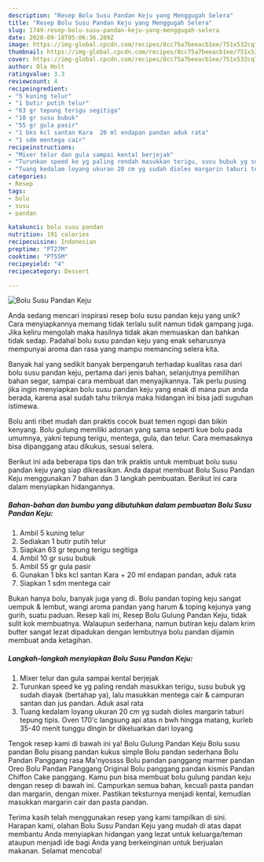 ```yaml
---
description: "Resep Bolu Susu Pandan Keju yang Menggugah Selera"
title: "Resep Bolu Susu Pandan Keju yang Menggugah Selera"
slug: 1749-resep-bolu-susu-pandan-keju-yang-menggugah-selera
date: 2020-09-18T05:06:36.209Z
image: https://img-global.cpcdn.com/recipes/8cc75a7beeacb1ee/751x532cq70/bolu-susu-pandan-keju-foto-resep-utama.jpg
thumbnail: https://img-global.cpcdn.com/recipes/8cc75a7beeacb1ee/751x532cq70/bolu-susu-pandan-keju-foto-resep-utama.jpg
cover: https://img-global.cpcdn.com/recipes/8cc75a7beeacb1ee/751x532cq70/bolu-susu-pandan-keju-foto-resep-utama.jpg
author: Ola Holt
ratingvalue: 3.3
reviewcount: 4
recipeingredient:
- "5 kuning telur"
- "1 butir putih telur"
- "63 gr tepung terigu segitiga"
- "10 gr susu bubuk"
- "55 gr gula pasir"
- "1 bks kcl santan Kara  20 ml endapan pandan aduk rata"
- "1 sdm mentega cair"
recipeinstructions:
- "Mixer telur dan gula sampai kental berjejak"
- "Turunkan speed ke yg paling rendah masukkan terigu, susu bubuk yg sudah diayak (bertahap ya), lalu masukkan mentega cair &amp; campuran santan dan jus pandan. Aduk asal rata"
- "Tuang kedalam loyang ukuran 20 cm yg sudah dioles margarin taburi tepung tipis. Oven 170&#39;c langsung api atas n bwh hingga matang, kurleb 35-40 menit tunggu dingin br dikeluarkan dari loyang"
categories:
- Resep
tags:
- bolu
- susu
- pandan

katakunci: bolu susu pandan 
nutrition: 191 calories
recipecuisine: Indonesian
preptime: "PT27M"
cooktime: "PT55M"
recipeyield: "4"
recipecategory: Dessert

---
```



![Bolu Susu Pandan Keju](https://img-global.cpcdn.com/recipes/8cc75a7beeacb1ee/751x532cq70/bolu-susu-pandan-keju-foto-resep-utama.jpg)

Anda sedang mencari inspirasi resep bolu susu pandan keju yang unik? Cara menyiapkannya memang tidak terlalu sulit namun tidak gampang juga. Jika keliru mengolah maka hasilnya tidak akan memuaskan dan bahkan tidak sedap. Padahal bolu susu pandan keju yang enak seharusnya mempunyai aroma dan rasa yang mampu memancing selera kita.

Banyak hal yang sedikit banyak berpengaruh terhadap kualitas rasa dari bolu susu pandan keju, pertama dari jenis bahan, selanjutnya pemilihan bahan segar, sampai cara membuat dan menyajikannya. Tak perlu pusing jika ingin menyiapkan bolu susu pandan keju yang enak di mana pun anda berada, karena asal sudah tahu triknya maka hidangan ini bisa jadi suguhan istimewa.

Bolu anti ribet mudah dan praktis cocok buat temen ngopi dan bikin kenyang. Bolu gulung memiliki adonan yang sama seperti kue bolu pada umumnya, yakni tepung terigu, mentega, gula, dan telur. Cara memasaknya bisa dipanggang atau dikukus, sesuai selera.


Berikut ini ada beberapa tips dan trik praktis untuk membuat bolu susu pandan keju yang siap dikreasikan. Anda dapat membuat Bolu Susu Pandan Keju menggunakan 7 bahan dan 3 langkah pembuatan. Berikut ini cara dalam menyiapkan hidangannya.

<!--inarticleads1-->

##### Bahan-bahan dan bumbu yang dibutuhkan dalam pembuatan Bolu Susu Pandan Keju:

1. Ambil 5 kuning telur
1. Sediakan 1 butir putih telur
1. Siapkan 63 gr tepung terigu segitiga
1. Ambil 10 gr susu bubuk
1. Ambil 55 gr gula pasir
1. Gunakan 1 bks kcl santan Kara + 20 ml endapan pandan, aduk rata
1. Siapkan 1 sdm mentega cair


Bukan hanya bolu, banyak juga yang di. Bolu pandan toping keju sangat uempuk &amp; lembut, wangi aroma pandan yang harum &amp; toping kejunya yang gurih, suatu paduan. Resep kali ini, Resep Bolu Gulung Pandan Keju, tidak sulit kok membuatnya. Walaupun sederhana, namun butiran keju dalam krim butter sangat lezat dipadukan dengan lembutnya bolu pandan dijamin membuat anda ketagihan. 

<!--inarticleads2-->

##### Langkah-langkah menyiapkan Bolu Susu Pandan Keju:

1. Mixer telur dan gula sampai kental berjejak
1. Turunkan speed ke yg paling rendah masukkan terigu, susu bubuk yg sudah diayak (bertahap ya), lalu masukkan mentega cair &amp; campuran santan dan jus pandan. Aduk asal rata
1. Tuang kedalam loyang ukuran 20 cm yg sudah dioles margarin taburi tepung tipis. Oven 170&#39;c langsung api atas n bwh hingga matang, kurleb 35-40 menit tunggu dingin br dikeluarkan dari loyang


Tengok resep kami di bawah ini ya! Bolu Gulung Pandan Keju Bolu susu pandan Bolu pisang pandan kukus simple Bolu pandan sederhana Bolu Pandan Panggang rasa Ma&#39;nyossss Bolu pandan panggang marmer pandan Oreo Bolu Pandan Panggang Original Bolu panggang pandan kismis Pandan Chiffon Cake panggang. Kamu pun bisa membuat bolu gulung pandan keju dengan resep di bawah ini. Campurkan semua bahan, kecuali pasta pandan dan margarin, dengan mixer. Pastikan teksturnya menjadi kental, kemudian masukkan margarin cair dan pasta pandan. 

Terima kasih telah menggunakan resep yang kami tampilkan di sini. Harapan kami, olahan Bolu Susu Pandan Keju yang mudah di atas dapat membantu Anda menyiapkan hidangan yang lezat untuk keluarga/teman ataupun menjadi ide bagi Anda yang berkeinginan untuk berjualan makanan. Selamat mencoba!
